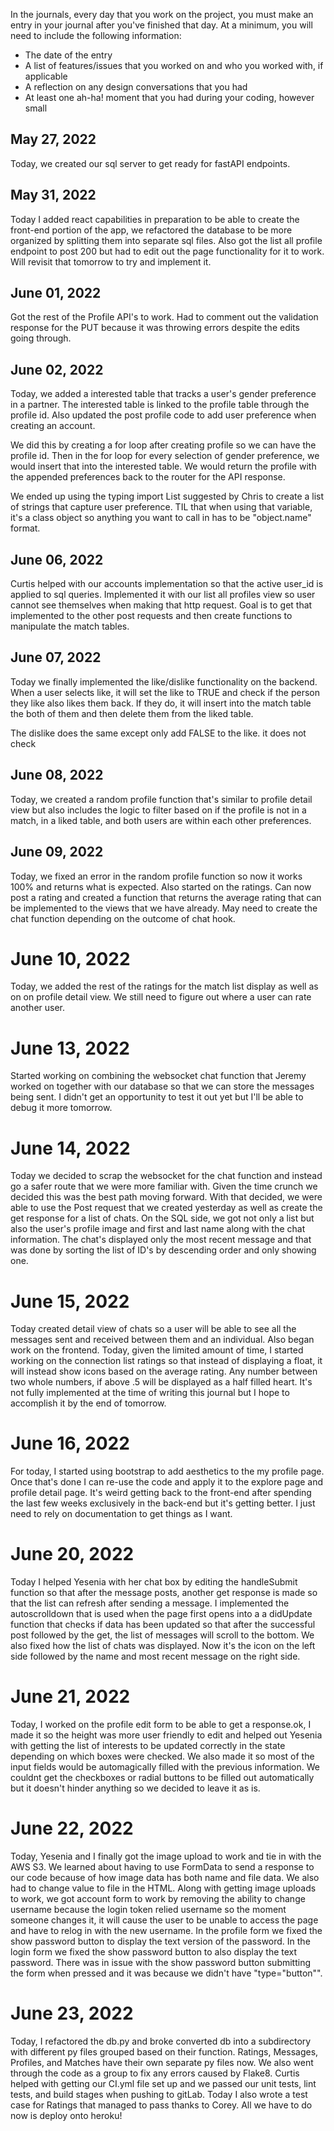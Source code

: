In the journals, every day that you work on the project, you must make an entry in your journal after you've finished that day. At a minimum, you will need to include the following information:

- The date of the entry
- A list of features/issues that you worked on and who you worked with, if applicable
- A reflection on any design conversations that you had
- At least one ah-ha! moment that you had during your coding, however small

## May 27, 2022
Today, we created our sql server to get ready for fastAPI endpoints.

## May 31, 2022
Today I added react capabilities in preparation to be able to create the front-end portion of the app, we refactored the database to be more organized by splitting them into separate sql files. Also got the list all profile endpoint to post 200 but had to edit out the page functionality for it to work. Will revisit that tomorrow to try and implement it.

## June 01, 2022
Got the rest of the Profile API's to work. Had to comment out the validation response for the PUT because it was throwing errors despite the edits going through. 

## June 02, 2022
Today, we added a interested table that tracks a user's gender preference in a partner. The interested table is linked to the profile table through the profile id. Also updated the post profile code to add user preference when creating an account. 

We did this by creating a for loop after creating profile so we can have the profile id. Then in the for loop for every selection of gender preference, we would insert that into the interested table. We would return the profile with the appended preferences back to the router for the API response.

We ended up using the typing import List suggested by Chris to create a list of strings that capture user preference. TIL that when using that variable, it's a class object so anything you want to call in has to be "object.name" format.

## June 06, 2022
Curtis helped with our accounts implementation so that the active user_id is applied to sql queries. Implemented it with our list all profiles view so user cannot see themselves when making that http request. Goal is to get that implemented to the other post requests and then create functions to manipulate the match tables.

## June 07, 2022
Today we finally implemented the like/dislike functionality on the backend. When a user selects like, it will set the like to TRUE and check if the person they like also likes them back. If they do, it will insert into the match table the both of them and then delete them from the liked table.

The dislike does the same except only add FALSE to the like. it does not check

## June 08, 2022
Today, we created a random profile function that's similar to profile detail view but also includes the logic to filter based on if the profile is not in a match, in a liked table, and both users are within each other preferences. 

## June 09, 2022
Today, we fixed an error in the random profile function so now it works 100% and returns what is expected. Also started on the ratings. Can now post a rating and created a function that returns the average rating that can be implemented to the views that we have already. May need to create the chat function depending on the outcome of chat hook.

# June 10, 2022
Today, we added the rest of the ratings for the match list display as well as on on profile detail view. We still need to figure out where a user can rate another user.

# June 13, 2022
Started working on combining the websocket chat function that Jeremy worked on together with our database so that we can store the messages being sent. I didn't get an opportunity to test it out yet but I'll be able to debug it more tomorrow.

# June 14, 2022
Today we decided to scrap the websocket for the chat function and instead go a safer route that we were more familiar with. Given the time crunch we decided this was the best path moving forward. With that decided, we were able to use the Post request that we created yesterday as well as create the get response for a list of chats. On the SQL side, we got not only a list but also the user's profile image and first and last name along with the chat information. The chat's displayed only the most recent message and that was done by sorting the list of ID's by descending order and only showing one.

# June 15, 2022
Today created detail view of chats so a user will be able to see all the messages sent and received between them and an individual. Also began work on the frontend. Today, given the limited amount of time, I started working on the connection list ratings so that instead of displaying a float, it will instead show icons based on the average rating. Any number between two whole numbers, if above .5 will be displayed as a half filled heart. It's not fully implemented at the time of writing this journal but I hope to accomplish it by the end of tomorrow.

# June 16, 2022
For today, I started using bootstrap to add aesthetics to the my profile page. Once that's done I can re-use the code and apply it to the explore page and profile detail page. It's weird getting back to the front-end after spending the last few weeks exclusively in the back-end but it's getting better. I just need to rely on documentation to get things as I want.

# June 20, 2022
Today I helped Yesenia with her chat box by editing the handleSubmit function so that after the message posts, another get response is made so that the list can refresh after sending a message. I implemented the autoscrolldown that is used when the page first opens into a a didUpdate function that checks if data has been updated so that after the successful post followed by the get, the list of messages will scroll to the bottom. We also fixed how the list of chats was displayed. Now it's the icon on the left side followed by the name and most recent message on the right side. 

# June 21, 2022
Today, I worked on the profile edit form to be able to get a response.ok, I made it so the height was more user friendly to edit and helped out Yesenia with getting the list of interests to be updated correctly in the state depending on which boxes were checked. We also made it so most of the input fields would be automagically filled with the previous information. We couldnt get the checkboxes or radial buttons to be filled out automatically but it doesn't hinder anything so we decided to leave it as is.

# June 22, 2022
Today, Yesenia and I finally got the image upload to work and tie in with the AWS S3. We learned about having to use FormData to send a response to our code because of how image data has both name and file data. We also had to change value to file in the HTML. Along with getting image uploads to work, we got account form to work by removing the ability to change username because the login token relied username so the moment someone changes it, it will cause the user to be unable to access the page and have to relog in with the new username. In the profile form we fixed the show password button to display the text version of the password. In the login form we fixed the show password button to also display the text password. There was in issue with the show password button submitting the form when pressed and it was because we didn't have "type="button"". 

# June 23, 2022
Today, I refactored the db.py and broke converted db into a subdirectory with different py files grouped based on their function. Ratings, Messages, Profiles, and Matches have their own separate py files now. We also went through the code as a group to fix any errors caused by Flake8. Curtis helped with getting our CI.yml file set up and we passed our unit tests, lint tests, and build stages when pushing to gitLab.
Today I also wrote a test case for Ratings that managed to pass thanks to Corey. All we have to do now is deploy onto heroku!